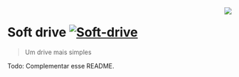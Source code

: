 <img src="icon.png" align="right" />

# Soft drive [![Soft-drive](https://cdn.rawgit.com/sindresorhus/awesome/d7305f38d29fed78fa85652e3a63e154dd8e8829/media/badge.svg)](https://github.com/sindresorhus/awesome#readme)

> Um drive mais simples

Todo: Complementar esse README.
